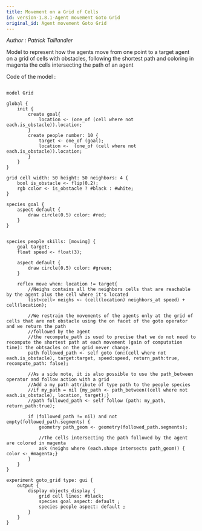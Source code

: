 ```yaml
---
title: Movement on a Grid of Cells
id: version-1.8.1-Agent movement Goto Grid
original_id: Agent movement Goto Grid
---
```


[//]: # (keyword|operator_intersects)
[//]: # (keyword|constant_#magenta)
[//]: # (keyword|type_path)
[//]: # (keyword|concept_grid)
[//]: # (keyword|concept_agent_movement)
[//]: # (keyword|concept_skill)
[//]: # (keyword|concept_obstacle)
[//]: # (keyword|concept_shortest_path)


_Author :  Patrick Taillandier_

Model to represent how the agents move from one point to a target agent on a grid of cells with obstacles, following the shortest path and coloring in magenta the cells intersecting the path of an agent


Code of the model : 

```

model Grid

global {
	init {    
		create goal{
			location <- (one_of (cell where not each.is_obstacle)).location;
		}
		create people number: 10 {
			target <- one_of (goal);
			location <-  (one_of (cell where not each.is_obstacle)).location;
		}
	} 
}

grid cell width: 50 height: 50 neighbors: 4 {
	bool is_obstacle <- flip(0.2);
	rgb color <- is_obstacle ? #black : #white;
} 
	 
species goal {
	aspect default { 
		draw circle(0.5) color: #red;
	}
}  
	
	  
species people skills: [moving] {
	goal target;
	float speed <- float(3);
	
	aspect default {
		draw circle(0.5) color: #green;
	}
	
	reflex move when: location != target{
		//Neighs contains all the neighbors cells that are reachable by the agent plus the cell where it's located
		list<cell> neighs <- (cell(location) neighbors_at speed) + cell(location); 
		
		//We restrain the movements of the agents only at the grid of cells that are not obstacle using the on facet of the goto operator and we return the path
		//followed by the agent
		//the recompute_path is used to precise that we do not need to recompute the shortest path at each movement (gain of computation time): the obtsacles on the grid never change.
		path followed_path <- self goto (on:(cell where not each.is_obstacle), target:target, speed:speed, return_path:true, recompute_path: false);
		
		//As a side note, it is also possible to use the path_between operator and follow action with a grid
		//Add a my_path attribute of type path to the people species
		//if my_path = nil {my_path <- path_between((cell where not each.is_obstacle), location, target);}
		//path followed_path <- self follow (path: my_path,  return_path:true);
		
		if (followed_path != nil) and not empty(followed_path.segments) {
			geometry path_geom <- geometry(followed_path.segments);
			
			//The cells intersecting the path followed by the agent are colored in magenta
			ask (neighs where (each.shape intersects path_geom)) { color <- #magenta;}
		}	
	}
}

experiment goto_grid type: gui {
	output {
		display objects_display {
			grid cell lines: #black;
			species goal aspect: default ;
			species people aspect: default ;
		}
	}
}
```
